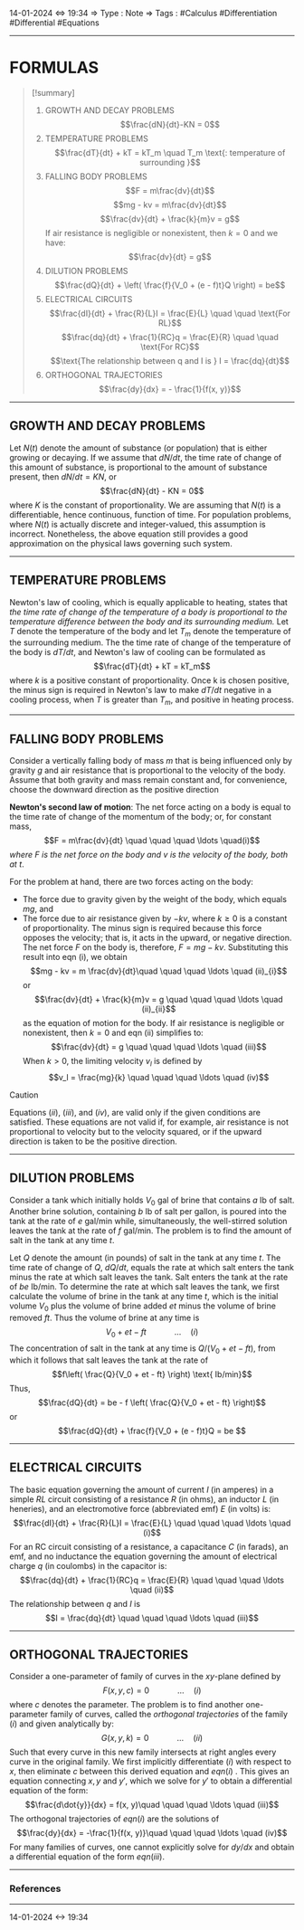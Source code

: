 14-01-2024 <=> 19:34
=> Type : Note
=> Tags : #Calculus #Differentiation #Differential #Equations 

---
# FORMULAS
>[!summary]
>1. GROWTH AND DECAY PROBLEMS $$\frac{dN}{dt}-KN = 0$$
>2. TEMPERATURE PROBLEMS $$\frac{dT}{dt} + kT = kT_m \quad T_m \text{: temperature of surrounding }$$
>3. FALLING BODY PROBLEMS $$F = m\frac{dv}{dt}$$
>$$mg - kv = m\frac{dv}{dt}$$
>$$\frac{dv}{dt} + \frac{k}{m}v = g$$
>If air resistance is negligible or nonexistent, then $k = 0$ and we have:$$\frac{dv}{dt} = g$$
>4. DILUTION PROBLEMS $$\frac{dQ}{dt} + \left( \frac{f}{V_0 + (e - f)t}Q \right) = be$$
>5. ELECTRICAL CIRCUITS $$\frac{dI}{dt} + \frac{R}{L}I = \frac{E}{L} \quad \quad \text{For RL}$$
>$$\frac{dq}{dt} + \frac{1}{RC}q = \frac{E}{R} \quad \quad \text{For RC}$$
>$$\text{The relationship between q and I is  } I = \frac{dq}{dt}$$
>6. ORTHOGONAL TRAJECTORIES $$\frac{dy}{dx} = - \frac{1}{f(x, y)}$$
>

---

## GROWTH AND DECAY PROBLEMS
Let $N(t)$ denote the amount of substance (or population) that is either growing or decaying. If we assume that $dN/dt$, the time rate of change of this amount of substance, is proportional to the amount of substance present, then $dN/dt = KN$, or$$\frac{dN}{dt} - KN = 0$$
where $K$ is the constant of proportionality.
We are assuming that $N(t)$ is a differentiable, hence continuous, function of time. For population problems, where $N(t)$ is actually discrete and integer-valued, this assumption is incorrect. Nonetheless, the above equation still provides a good approximation on the physical laws governing such system.

---
## TEMPERATURE PROBLEMS
Newton's law of cooling, which is equally applicable to heating, states that *the time rate of change of the temperature of a body is proportional to the temperature difference between the body and its surrounding medium.* Let $T$ denote the temperature of the body and let $T_m$ denote the temperature of the surrounding medium. The the time rate of change of the temperature of the body is $dT/dt$, and Newton's law of cooling can be formulated as$$\frac{dT}{dt} + kT = kT_m$$
where $k$ is a positive constant of proportionality. Once k is chosen positive, the minus sign is required in Newton's law to make $dT/dt$ negative in a cooling process, when $T$ is greater than $T_m$, and positive in heating process.

---
## FALLING BODY PROBLEMS
Consider a vertically falling body of mass $m$ that is being influenced only by gravity $g$ and air resistance that is proportional to the velocity of the body. Assume that both gravity and mass remain constant and, for convenience, choose the downward direction as the positive direction

**Newton's second law of motion**: The net force acting on a body is equal to the time rate of change of the momentum of the body; or, for constant mass, $$F = m\frac{dv}{dt} \quad \quad \quad \ldots \quad(i)$$
*where $F$ is the net force on the body and $v$ is the velocity of the body, both at $t$*.

For the problem at hand, there are two forces acting on the body:
- The force due to gravity given by the weight of the body, which equals $mg$, and
- The force due to air resistance given by $-kv$, where $k \ge 0$ is a constant of proportionality. The minus sign is required because this force opposes the velocity; that is, it acts in the upward, or negative direction.
The net force $F$ on the body is, therefore, $F = mg - kv$. Substituting this result into eqn (i), we obtain $$mg - kv = m \frac{dv}{dt}\quad \quad \quad \ldots \quad (ii)_{i}$$
or $$\frac{dv}{dt} + \frac{k}{m}v = g \quad \quad \quad \ldots \quad (ii)_{ii}$$
as the equation of motion for the body. If air resistance is negligible or nonexistent, then $k = 0$ and eqn (ii) simplifies to:$$\frac{dv}{dt} = g \quad \quad \quad \ldots \quad (iii)$$
When $k>0$, the limiting velocity $v_l$ is defined by$$v_l = \frac{mg}{k} \quad \quad \quad \ldots \quad (iv)$$
>[!caution]
>Equations $(ii)$, $(iii)$, and $(iv)$, are valid only if the given conditions are satisfied. These equations are not valid if, for example, air resistance is not proportional to velocity but to the velocity squared, or if the upward direction is taken to be the positive direction.

---

## DILUTION PROBLEMS
Consider a tank which initially holds $V_0$ gal of brine that contains $a$ Ib of salt. Another brine solution, containing $b$ Ib of salt per gallon, is poured into the tank at the rate of $e$ gal/min while, simultaneously, the well-stirred solution leaves the tank at the rate of $f$ gal/min. The problem is to find the amount of salt in the tank at any time $t$.

Let $Q$ denote the amount (in pounds) of salt in the tank at any time $t$. The time rate of change of $Q$, $dQ/dt$, equals the rate at which salt enters the tank minus the rate at which salt leaves the tank. Salt enters the tank at the rate of $be$ Ib/min. To determine the rate at which salt leaves the tank, we first calculate the volume of brine in the tank at any time $t$, which is the initial volume $V_0$ plus the volume of brine added $et$ minus the volume of brine removed $ft$. Thus the volume of brine at any time is $$V_0 + et - ft \quad \quad \quad \ldots \quad (i)$$
The concentration of salt in the tank at any time is $Q/(V_0 + et - ft)$, from which it follows that salt leaves the tank at the rate of $$f\left( \frac{Q}{V_0 + et - ft} \right) \text{ Ib/min}$$
Thus, $$\frac{dQ}{dt} = be - f \left( \frac{Q}{V_0 + et - ft} \right)$$
or $$\frac{dQ}{dt} + \frac{f}{V_0 + (e - f)t}Q = be $$

---

## ELECTRICAL CIRCUITS
The basic equation governing the amount of current $I$ (in amperes) in a simple $RL$ circuit consisting of a resistance $R$ (in ohms), an inductor $L$ (in heneries), and an electromotive force (abbreviated emf) $E$ (in volts) is:$$\frac{dI}{dt} + \frac{R}{L}I = \frac{E}{L} \quad \quad \quad \ldots \quad (i)$$
For an RC circuit consisting of a resistance, a capacitance $C$ (in farads), an emf, and no inductance the equation governing the amount of electrical charge $q$ (in coulombs) in the capacitor is: $$\frac{dq}{dt} + \frac{1}{RC}q = \frac{E}{R} \quad \quad \quad \ldots \quad (ii)$$
The relationship between $q$ and $I$ is $$I = \frac{dq}{dt} \quad \quad \quad \ldots \quad (iii)$$

---
## ORTHOGONAL TRAJECTORIES
Consider a one-parameter of family of curves in the $xy$-plane defined by $$F(x, y, c) = 0 \quad \quad \quad \ldots \quad (i)$$
where $c$ denotes the parameter. The problem is to find another one-parameter family of curves, called the *orthogonal trajectories* of the family $(i)$ and given analytically by: $$G(x, y, k) = 0\quad \quad \quad \ldots \quad (ii)$$
Such that every curve in this new family intersects at right angles every curve in the original family. We first implicitly differentiate $(i)$ with respect to $x$, then eliminate $c$ between this derived equation and $eqn (i)$ . This gives an equation connecting $x, y$ and $y'$, which we solve for $y'$ to obtain a differential equation of the form: $$\frac{d\dot{y}}{dx} = f(x, y)\quad \quad \quad \ldots \quad (iii)$$
The orthogonal trajectories of $eqn (i)$ are the solutions of $$\frac{dy}{dx} = -\frac{1}{f(x, y)}\quad \quad \quad \ldots \quad (iv)$$
For many families of curves, one cannot explicitly solve for $dy/dx$ and obtain a differential equation of the form $eqn (iii)$.

---
### References

---
14-01-2024 <-> 19:34